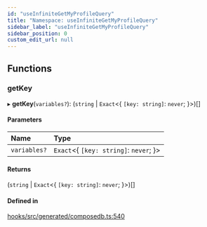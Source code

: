 ```yaml
---
id: "useInfiniteGetMyProfileQuery"
title: "Namespace: useInfiniteGetMyProfileQuery"
sidebar_label: "useInfiniteGetMyProfileQuery"
sidebar_position: 0
custom_edit_url: null
---
```


## Functions

### getKey

▸ **getKey**(`variables?`): (`string` \| `Exact`<{ `[key: string]`: `never`;  }\>)[]

#### Parameters

| Name | Type |
| :------ | :------ |
| `variables?` | `Exact`<{ `[key: string]`: `never`;  }\> |

#### Returns

(`string` \| `Exact`<{ `[key: string]`: `never`;  }\>)[]

#### Defined in

[hooks/src/generated/composedb.ts:540](https://github.com/AKASHAorg/akasha-core/blob/6ca157f7/libs/hooks/src/generated/composedb.ts#L540)
